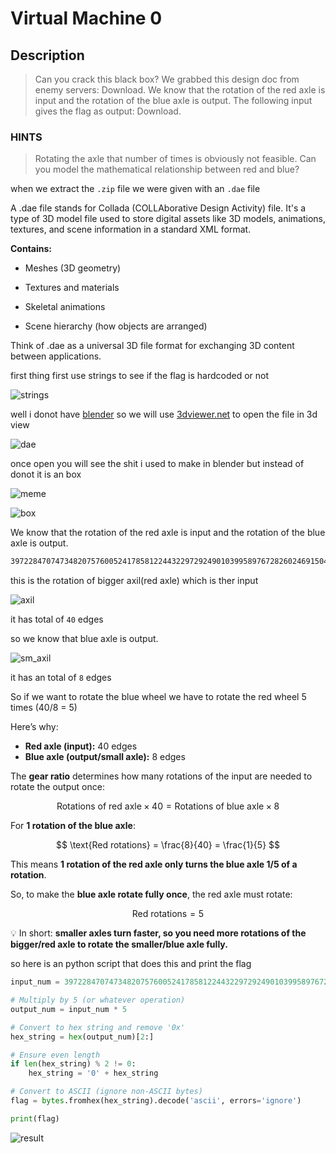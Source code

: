 # **Virtual Machine 0**

## Description

> Can you crack this black box?
We grabbed this design doc from enemy servers: Download. We know that the rotation of the red axle is input and the rotation of the blue axle is output. The following input gives the flag as output: Download.

### HINTS

> Rotating the axle that number of times is obviously not feasible. Can you model the mathematical relationship between red and blue?

when we extract the `.zip` file we were given with an `.dae` file 

A .dae file stands for Collada (COLLAborative Design Activity) file. It's a type of 3D model file used to store digital assets like 3D models, animations, textures, and scene information in a standard XML format.


**Contains:**

- Meshes (3D geometry)

- Textures and materials

- Skeletal animations

- Scene hierarchy (how objects are arranged)

Think of .dae as a universal 3D file format for exchanging 3D content between applications.



first thing first use strings to see if the flag is hardcoded or not 

![strings](./img/strings.png)


well i donot have [blender](https://www.blender.org/) so we will use [3dviewer.net](https://3dviewer.net/index.html#) to open the file in 3d view

![dae](./img/dae.png)


once open you will see the shit i used to make in blender but instead of donot it is an box

![meme](./img/meme.png)


![box](./img/box.png)

We know that the rotation of the red axle is input and the rotation of the blue axle is output.

```bash
39722847074734820757600524178581224432297292490103995897672826024691504153
```

this is the rotation of bigger axil(red axle) which is ther input 

![axil](./img/axil.png)


it has total of `40` edges 



so we know that blue axle is output.

![sm_axil](./img/sm_axil.png)

it has an total of `8` edges 

So if we want to rotate the blue wheel we have to rotate the red wheel 5 times (40/8 = 5)

Here’s why:

* **Red axle (input):** 40 edges
* **Blue axle (output/small axle):** 8 edges

The **gear ratio** determines how many rotations of the input are needed to rotate the output once:

$$
\text{Rotations of red axle} \times 40 = \text{Rotations of blue axle} \times 8
$$

For **1 rotation of the blue axle**:

$$
\text{Red rotations} = \frac{8}{40} = \frac{1}{5}
$$

This means **1 rotation of the red axle only turns the blue axle 1/5 of a rotation**.

So, to make the **blue axle rotate fully once**, the red axle must rotate:

$$
\text{Red rotations} = 5
$$

💡 In short: **smaller axles turn faster, so you need more rotations of the bigger/red axle to rotate the smaller/blue axle fully.**


so here is an python script that does this and print the flag

```python
input_num = 39722847074734820757600524178581224432297292490103995897672826024691504153

# Multiply by 5 (or whatever operation)
output_num = input_num * 5

# Convert to hex string and remove '0x'
hex_string = hex(output_num)[2:]

# Ensure even length
if len(hex_string) % 2 != 0:
    hex_string = '0' + hex_string

# Convert to ASCII (ignore non-ASCII bytes)
flag = bytes.fromhex(hex_string).decode('ascii', errors='ignore')

print(flag)
```


![result](./img/result.png)




